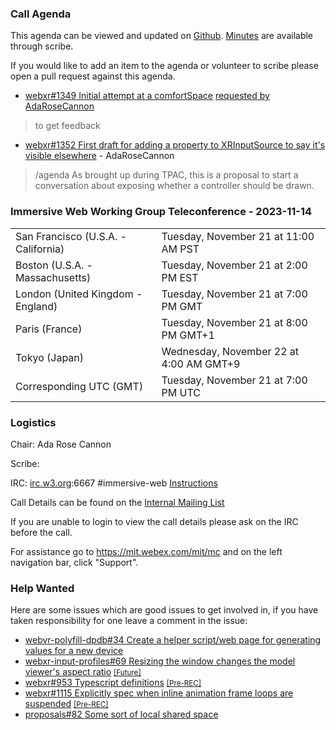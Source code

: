 ### Call Agenda

This agenda can be viewed and updated on [Github](https://github.com/immersive-web/administrivia/blob/main/meetings/wg/2023-11-21-Immersive_Web_Working_Group_Teleconference-agenda.md). [Minutes](https://www.w3.org/2023/11/14-immersive-web-minutes.html) are available through scribe.

If you would like to add an item to the agenda or volunteer to scribe please open a pull request against this agenda.

* [webxr#1349 Initial attempt at a comfortSpace](https://github.com/immersive-web/webxr/pull/1349) [requested by AdaRoseCannon](https://github.com/immersive-web/webxr/pull/1349#issuecomment-1742738973)
> to get feedback

* [webxr#1352 First draft for adding a property to XRInputSource to say it's visible elsewhere](https://github.com/immersive-web/webxr/pull/1352) - AdaRoseCannon
> /agenda As brought up during TPAC, this is a proposal to start a conversation about exposing whether a controller should be drawn.
 >

### Immersive Web Working Group Teleconference - 2023-11-14

<table>
<tr><td> San Francisco (U.S.A. - California) <td> Tuesday, November 21 at 11:00 AM PST
<tr><td> Boston (U.S.A. - Massachusetts) <td> Tuesday, November 21 at 2:00 PM EST
<tr><td> London (United Kingdom - England) <td> Tuesday, November 21 at 7:00 PM GMT
<tr><td> Paris (France) <td> Tuesday, November 21 at 8:00 PM GMT+1
<tr><td> Tokyo (Japan) <td> Wednesday, November 22 at 4:00 AM GMT+9
<tr><td> Corresponding UTC (GMT) <td> Tuesday, November 21 at 7:00 PM UTC
</table>

### Logistics

Chair: Ada Rose Cannon

Scribe:

IRC: [irc.w3.org](http://irc.w3.org/):6667 #immersive-web [Instructions](https://github.com/immersive-web/administrivia/blob/main/IRC.md)

Call Details can be found on the [Internal Mailing List](https://lists.w3.org/Archives/Member/internal-immersive-web/2019Feb/0002.html)

If you are unable to login to view the call details please ask on the IRC before the call.

For assistance go to https://mit.webex.com/mit/mc  and on the left navigation bar, click "Support".

### Help Wanted

Here are some issues which are good issues to get involved in, if you have taken responsibility for one leave a comment in the issue:

- [webvr-polyfill-dpdb#34 Create a helper script/web page for generating values for a new device](https://github.com/immersive-web/webvr-polyfill-dpdb/issues/34)
- [webxr-input-profiles#69 Resizing the window changes the model viewer's aspect ratio](https://github.com/immersive-web/webxr-input-profiles/issues/69) [<small>[Future]</small>](https://api.github.com/repos/immersive-web/webxr-input-profiles/milestones/4)
- [webxr#953 Typescript definitions](https://github.com/immersive-web/webxr/issues/953) [<small>[Pre-REC]</small>](https://api.github.com/repos/immersive-web/webxr/milestones/16)
- [webxr#1115 Explicitly spec when inline animation frame loops are suspended](https://github.com/immersive-web/webxr/issues/1115) [<small>[Pre-REC]</small>](https://api.github.com/repos/immersive-web/webxr/milestones/16)
- [proposals#82 Some sort of local shared space](https://github.com/immersive-web/proposals/issues/82)


              
